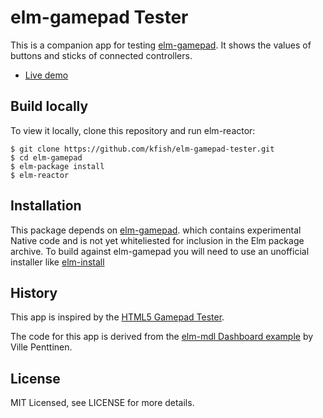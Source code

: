 # elm-gamepad Tester

This is a companion app for testing
[elm-gamepad](https://github.com/kfish/elm-gamepad).
It shows the values of buttons and sticks of connected controllers.

* [Live demo](http://kfish.github.io/elm-gamepad-tester/)

## Build locally

To view it locally, clone this repository and run elm-reactor:

```
$ git clone https://github.com/kfish/elm-gamepad-tester.git
$ cd elm-gamepad
$ elm-package install
$ elm-reactor
```

## Installation

This package depends on
[elm-gamepad](https://github.com/kfish/elm-gamepad).
which contains experimental Native code
and is not yet whiteliested for inclusion in the Elm package archive.
To build against elm-gamepad you will need to use an unofficial installer like
[elm-install](https://github.com/gdotdesign/elm-github-install)


## History

This app is inspired by the [HTML5 Gamepad Tester](http://html5gamepad.com/).

The code for this app is derived from the
[elm-mdl Dashboard example](https://github.com/vipentti/elm-mdl-dashboard)
by Ville Penttinen.

## License

MIT Licensed, see LICENSE for more details.
